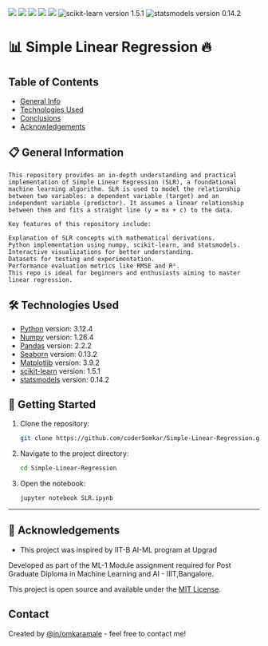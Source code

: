 <p>
<img src="https://img.shields.io/badge/python-3.12.4-blue?logo=python&logoColor=white" />
<img src="https://img.shields.io/badge/numpy-1.26.4-blue?logo=numpy&logoColor=white" />
<img src="https://img.shields.io/badge/pandas-2.2.2-blue?logo=pandas&logoColor=white" />
<img src="https://img.shields.io/badge/seaborn-0.13.2-blue?logo=seaborn&logoColor=white" />
<img src="https://img.shields.io/badge/matplotlib-3.9.2-blue?logo=matplotlib&logoColor=white" />
<img src="https://img.shields.io/badge/scikit--learn-1.5.1-blue?logo=scikitlearn&logoColor=white" alt="scikit-learn version 1.5.1" />
<img src="https://img.shields.io/badge/statsmodels-0.14.2-orange?logo=statsmodels&logoColor=white" alt="statsmodels version 0.14.2" />

</p>

# 📊 Simple Linear Regression 🔥

## Table of Contents
* [General Info](#general-information)
* [Technologies Used](#technologies-used)
* [Conclusions](#conclusions)
* [Acknowledgements](#acknowledgements)

## 📋 General Information
``` 
This repository provides an in-depth understanding and practical implementation of Simple Linear Regression (SLR), a foundational machine learning algorithm. SLR is used to model the relationship between two variables: a dependent variable (target) and an independent variable (predictor). It assumes a linear relationship between them and fits a straight line (y = mx + c) to the data.

Key features of this repository include:

Explanation of SLR concepts with mathematical derivations.
Python implementation using numpy, scikit-learn, and statsmodels.
Interactive visualizations for better understanding.
Datasets for testing and experimentation.
Performance evaluation metrics like RMSE and R².
This repo is ideal for beginners and enthusiasts aiming to master linear regression.
```

## 🛠️ Technologies Used
- [Python](https://www.python.org/) version: 3.12.4
- [Numpy](https://numpy.org/) version: 1.26.4
- [Pandas](https://pandas.pydata.org/) version: 2.2.2
- [Seaborn](https://seaborn.pydata.org/) version: 0.13.2
- [Matplotlib](https://matplotlib.org/) version: 3.9.2
- [scikit-learn](https://scikit-learn.org/) version: 1.5.1
- [statsmodels](https://statsmodels.org/) version: 0.14.2

## 🚀 **Getting Started**

1. Clone the repository:
   ```bash
   git clone https://github.com/coder5omkar/Simple-Linear-Regression.git
   ```

2. Navigate to the project directory:
   ```bash
   cd Simple-Linear-Regression
   ```

3. Open the notebook:
   ```bash
   jupyter notebook SLR.ipynb
   ```

---


## 🤝 Acknowledgements
- This project was inspired by IIT-B AI-ML program at Upgrad

Developed as part of the ML-1 Module assignment required for Post Graduate Diploma in Machine Learning and AI - IIIT,Bangalore.

This project is open source and available under the [MIT License](https://github.com/coder5omkar/Simple-Linear-Regression/blob/master/licence.txt).


## Contact
Created by [@in/omkaramale](https://github.com/coder5omkar) - feel free to contact me!
